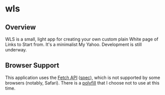 wls
===

## Overview

WLS is a small, light app for creating your own custom plain White page of Links to Start from.
It's a minimalist My Yahoo. Development is still underway.


## Browser Support
This application uses the [Fetch API](https://developer.mozilla.org/en-US/docs/Web/API/Fetch_API) ([spec](https://fetch.spec.whatwg.org/)), which is not supported by some browsers (notably, Safari). There is a [polyfill](https://github.com/github/fetch) that I choose not to use at this time.